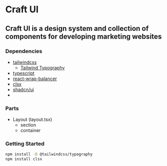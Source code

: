 # Craft UI

## Craft UI is a design system and collection of components for developing marketing websites

### Dependencies

- [tailwindcss](https://tailwindcss.com/)
  - [Tailwind Typography](https://tailwindcss.com/docs/typography-plugin)
- [typescript](https://www.typescriptlang.org/)
- [react-wrap-balancer](https://github.com/shuding/react-wrap-balancer)
- [clsx](https://github.com/lukeed/clsx)
- [shadcn/ui](https://ui.shadcn.com/)
-

### Parts

- Layout (layout.tsx)
  - section
  - container

### Getting Started

```bash
npm install -D @tailwindcss/typography
npm install clsx
```
